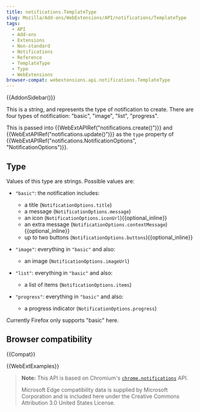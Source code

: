 ```yaml
---
title: notifications.TemplateType
slug: Mozilla/Add-ons/WebExtensions/API/notifications/TemplateType
tags:
  - API
  - Add-ons
  - Extensions
  - Non-standard
  - Notifications
  - Reference
  - TemplateType
  - Type
  - WebExtensions
browser-compat: webextensions.api.notifications.TemplateType
---
```

{{AddonSidebar()}}

This is a string, and represents the type of notification to create. There are four types of notification: "basic", "image", "list", "progress".

This is passed into {{WebExtAPIRef("notifications.create()")}} and {{WebExtAPIRef("notifications.update()")}} as the `type` property of {{WebExtAPIRef("notifications.NotificationOptions", "NotificationOptions")}}.

## Type

Values of this type are strings. Possible values are:

- `"basic"`: the notification includes:

  - a title (`NotificationOptions.title`)
  - a message (`NotificationOptions.message`)
  - an icon (`NotificationOptions.iconUrl`){{optional_inline}}
  - an extra message (`NotificationOptions.contextMessage`){{optional_inline}}
  - up to two buttons (`NotificationOptions.buttons`){{optional_inline}}

- `"image"`: everything in `"basic"` and also:

  - an image (`NotificationOptions.imageUrl`)

- `"list"`: everything in `"basic"` and also:

  - a list of items (`NotificationOptions.items`)

- `"progress"`: everything in `"basic"` and also:

  - a progress indicator (`NotificationOptions.progress`)

Currently Firefox only supports "basic" here.

## Browser compatibility

{{Compat}}

{{WebExtExamples}}

> **Note:** This API is based on Chromium's [`chrome.notifications`](https://developer.chrome.com/extensions/notifications) API.
>
> Microsoft Edge compatibility data is supplied by Microsoft Corporation and is included here under the Creative Commons Attribution 3.0 United States License.
